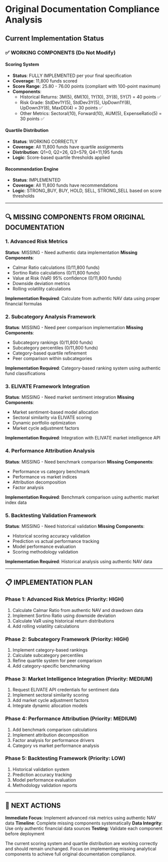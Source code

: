 # Original Documentation Compliance Analysis

## Current Implementation Status

### ✅ WORKING COMPONENTS (Do Not Modify)

#### Scoring System
- **Status**: FULLY IMPLEMENTED per your final specification
- **Coverage**: 11,800 funds scored
- **Score Range**: 25.80 - 76.00 points (compliant with 100-point maximum)
- **Components**:
  - Historical Returns: 3M(5), 6M(10), 1Y(10), 3Y(8), 5Y(7) = 40 points ✅
  - Risk Grade: StdDev1Y(5), StdDev3Y(5), UpDown1Y(8), UpDown3Y(8), MaxDD(4) = 30 points ✅
  - Other Metrics: Sectoral(10), Forward(10), AUM(5), ExpenseRatio(5) = 30 points ✅

#### Quartile Distribution
- **Status**: WORKING CORRECTLY
- **Coverage**: All 11,800 funds have quartile assignments
- **Distribution**: Q1=0, Q2=26, Q3=579, Q4=11,195 funds
- **Logic**: Score-based quartile thresholds applied

#### Recommendation Engine
- **Status**: IMPLEMENTED
- **Coverage**: All 11,800 funds have recommendations
- **Logic**: STRONG_BUY, BUY, HOLD, SELL, STRONG_SELL based on score thresholds

---

## 🔍 MISSING COMPONENTS FROM ORIGINAL DOCUMENTATION

### 1. Advanced Risk Metrics
**Status**: MISSING - Need authentic data implementation
**Missing Components**:
- Calmar Ratio calculations (0/11,800 funds)
- Sortino Ratio calculations (0/11,800 funds) 
- Value at Risk (VaR) 95% confidence (0/11,800 funds)
- Downside deviation metrics
- Rolling volatility calculations

**Implementation Required**: Calculate from authentic NAV data using proper financial formulas

### 2. Subcategory Analysis Framework
**Status**: MISSING - Need peer comparison implementation
**Missing Components**:
- Subcategory rankings (0/11,800 funds)
- Subcategory percentiles (0/11,800 funds)
- Category-based quartile refinement
- Peer comparison within subcategories

**Implementation Required**: Category-based ranking system using authentic fund classifications

### 3. ELIVATE Framework Integration
**Status**: MISSING - Need market sentiment integration
**Missing Components**:
- Market sentiment-based model allocation
- Sectoral similarity via ELIVATE scoring
- Dynamic portfolio optimization
- Market cycle adjustment factors

**Implementation Required**: Integration with ELIVATE market intelligence API

### 4. Performance Attribution Analysis
**Status**: MISSING - Need benchmark comparison
**Missing Components**:
- Performance vs category benchmark
- Performance vs market indices
- Attribution decomposition
- Factor analysis

**Implementation Required**: Benchmark comparison using authentic market index data

### 5. Backtesting Validation Framework
**Status**: MISSING - Need historical validation
**Missing Components**:
- Historical scoring accuracy validation
- Prediction vs actual performance tracking
- Model performance evaluation
- Scoring methodology validation

**Implementation Required**: Historical analysis using authentic NAV data

---

## 📋 IMPLEMENTATION PLAN

### Phase 1: Advanced Risk Metrics (Priority: HIGH)
1. Calculate Calmar Ratio from authentic NAV and drawdown data
2. Implement Sortino Ratio using downside deviation
3. Calculate VaR using historical return distributions
4. Add rolling volatility calculations

### Phase 2: Subcategory Framework (Priority: HIGH)
1. Implement category-based rankings
2. Calculate subcategory percentiles
3. Refine quartile system for peer comparison
4. Add category-specific benchmarking

### Phase 3: Market Intelligence Integration (Priority: MEDIUM)
1. Request ELIVATE API credentials for sentiment data
2. Implement sectoral similarity scoring
3. Add market cycle adjustment factors
4. Integrate dynamic allocation models

### Phase 4: Performance Attribution (Priority: MEDIUM)
1. Add benchmark comparison calculations
2. Implement attribution decomposition
3. Factor analysis for performance drivers
4. Category vs market performance analysis

### Phase 5: Backtesting Framework (Priority: LOW)
1. Historical validation system
2. Prediction accuracy tracking
3. Model performance evaluation
4. Methodology validation reports

---

## 🎯 NEXT ACTIONS

**Immediate Focus**: Implement advanced risk metrics using authentic NAV data
**Timeline**: Complete missing components systematically
**Data Integrity**: Use only authentic financial data sources
**Testing**: Validate each component before deployment

The current scoring system and quartile distribution are working correctly and should remain unchanged. Focus on implementing missing analytical components to achieve full original documentation compliance.